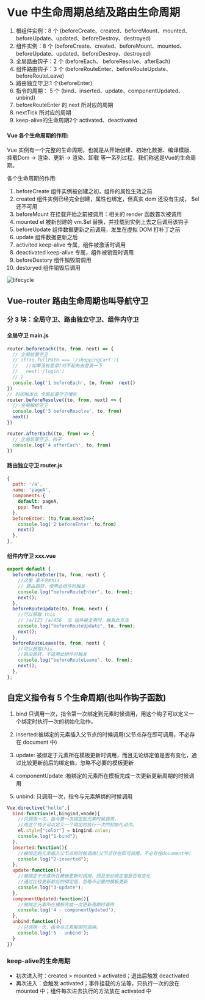 # Vue 中生命周期总结及路由生命周期

1. 根组件实例：8 个 (beforeCreate、created、beforeMount、mounted、beforeUpdate、updated、beforeDestroy、destroyed)
2. 组件实例：8 个 (beforeCreate、created、beforeMount、mounted、beforeUpdate、updated、beforeDestroy、destroyed)
3. 全局路由钩子：2 个 (beforeEach、 beforeResolve、afterEach)
4. 组件路由钩子：3 个 (beforeRouteEnter、beforeRouteUpdate、beforeRouteLeave)
5. 路由独立守卫:1 个(beforeEnter)
6. 指令的周期： 5 个 (bind、inserted、update、componentUpdated、unbind)
7. beforeRouteEnter 的 next 所对应的周期
8. nextTick 所对应的周期
9. keep-alive的生命周期2个 activated、deactivated

#### Vue 各个⽣命周期的作⽤:

Vue 实例有⼀个完整的⽣命周期，也就是从开始创建、初始化数据、编译模版、挂载Dom -> 渲染、更新 -> 渲染、卸载 等⼀系列过程，我们称这是Vue的⽣命周期。

各个⽣命周期的作⽤:

1. beforeCreate 组件实例被创建之初，组件的属性⽣效之前
2. created 组件实例已经完全创建，属性也绑定，但真实 dom 还没有⽣成， $el 还不可⽤
3. beforeMount 在挂载开始之前被调⽤：相关的 render 函数⾸次被调⽤
4. mounted el 被新创建的 vm.$el 替换，并挂载到实例上去之后调⽤该钩⼦
5. beforeUpdate 组件数据更新之前调⽤，发⽣在虚拟 DOM 打补丁之前
6. update 组件数据更新之后
7. activited keep-alive 专属，组件被激活时调⽤
8. deactivated keep-alive 专属，组件被销毁时调⽤
9. beforeDestory 组件销毁前调⽤
10. destoryed 组件销毁后调⽤

![lifecycle](https://v2.cn.vuejs.org/images/lifecycle.png "lifecycle")


## Vue-router 路由生命周期也叫导航守卫

### 分 3 块：全局守卫、路由独立守卫、组件内守卫

#### 全局守卫 main.js

```js
router.beforeEach((to, from, next) => {
  // 全局前置守卫
  // if(to.fullPath === '/shoppingCart'){
  //   //如果没有登录?对不起先去登录一下
  //   next('/login')
  // }
  console.log('1 beforeEach', to, from)  next()
})
// 时间触发比 全局前置守卫慢些
router.beforeResolve((to, from, next) => {
  // 全局解析守卫
  console.log('3 beforeResolve', to, from)
  next()
})

router.afterEach((to, from) => {
  // 全局后置守卫、钩子
  console.log('4 afterEach', to, from)
})
```

#### 路由独立守卫 router.js

```js
{
  path: '/a',
  name: 'pageA',
  components:{
    default: pageA,
    ppp: Test
  },
  beforeEnter: (to,from,next)=>{
    console.log('2 beforeEnter',to,from)
    next()
  },
},
```

#### 组件内守卫 xxx.vue

```js
export default {
  beforeRouteEnter(to, from, next) {
    //这里 拿不到this
    // 路由跳转，使用此组件时触发
    console.log("beforeRouteEnter", to, from);
    next();
  },
  beforeRouteUpdate(to, from, next) {
    //可以获取 this
    // /a/123 /a/456  当 组件被复用时，触发此方法
    console.log("beforeRouteUpdate", to, from);
    next();
  },
  beforeRouteLeave(to, from, next) {
    //可以获取this
    //路由跳转，不适用此组件时触发
    console.log("beforeRouteLeave", to, from);
    next();
  },
};
```

## 自定义指令有 5 个生命周期(也叫作钩子函数)

1. bind 只调用一次，指令第一次绑定到元素时候调用，用这个钩子可以定义一个绑定时执行一次的初始化动作。

2. inserted:被绑定的元素插入父节点的时候调用(父节点存在即可调用，不必存在 document 中)

3. update: 被绑定于元素所在模板更新时调用，而且无论绑定值是否有变化，通过比较更新前后的绑定值，忽略不必要的模板更新

4. componentUpdate :被绑定的元素所在模板完成一次更新更新周期的时候调用

5. unbind: 只调用一次，指令与元素解绑的时候调用

```js
Vue.directive("hello",{
  bind:function(el,bingind,vnode){
    //只调用一次，指令第一次绑定到元素时候调用，
    //用这个钩子可以定义一个绑定时执行一次的初始化动作。
    el.style["color"] = bingind.value;
    console.log("1-bind");
  },
  inserted:function(){
    //被绑定的元素插入父节点的时候调用(父节点存在即可调用，不必存在document中)
    console.log("2-inserted");
  },
  update:function(){
    //被绑定于元素所在模板更新时调用，而且无论绑定值是否有变化
    //通过比较更新前后的绑定值，忽略不必要的模板更新
    console.log("3-update");
  },
  componentUpdated:function(){
    //被绑定元素所在模板完成一次更新周期时调用
    console.log('4 - componentUpdated');
  },
  unbind:function(){
    //只调用一次，指令与元素解绑时调用。
    console.log('5 - unbind');
  }
})
```

### keep-alive的生命周期

- 初次进入时：created > mounted > activated；退出后触发 deactivated
- 再次进入：会触发 activated；事件挂载的方法等，只执行一次的放在 mounted 中；组件每次进去执行的方法放在 activated 中
